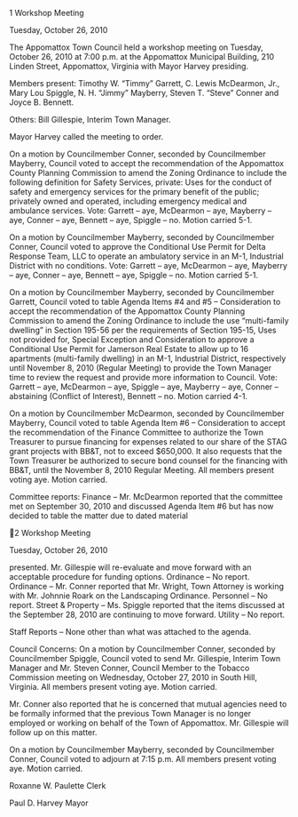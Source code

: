 1  Workshop Meeting

Tuesday, October 26, 2010

The Appomattox Town Council held a workshop meeting on Tuesday, October 26, 2010 at 7:00
p.m. at the Appomattox Municipal Building, 210 Linden Street, Appomattox, Virginia with
Mayor Harvey presiding.

Members present:  Timothy W. “Timmy” Garrett, C. Lewis McDearmon, Jr., Mary Lou Spiggle,
N. H. “Jimmy” Mayberry, Steven T. “Steve” Conner and Joyce B. Bennett.

Others:  Bill Gillespie, Interim Town Manager.

Mayor Harvey called the meeting to order.

On a motion by Councilmember Conner, seconded by Councilmember Mayberry, Council voted
to accept the recommendation of the Appomattox County Planning Commission to amend the
Zoning Ordinance to include the following definition for Safety Services, private:  Uses for the
conduct of safety and emergency services for the primary benefit of the public; privately owned
and operated, including emergency medical and ambulance services.
Vote:  Garrett – aye, McDearmon – aye, Mayberry – aye, Conner – aye, Bennett – aye, Spiggle –
no.  Motion carried 5-1.

On a motion by Councilmember Mayberry, seconded by Councilmember Conner, Council voted
to approve the Conditional Use Permit for Delta Response Team, LLC to operate an ambulatory
service in an M-1, Industrial District with no conditions.
Vote:  Garrett – aye, McDearmon – aye, Mayberry – aye, Conner – aye, Bennett – aye, Spiggle –
no.  Motion carried 5-1.

On a motion by Councilmember Mayberry, seconded by Councilmember Garrett, Council voted
to table Agenda Items #4 and #5 – Consideration to accept the recommendation of the
Appomattox County Planning Commission to amend the Zoning Ordinance to include the use
“multi-family dwelling” in Section 195-56 per the requirements of Section 195-15, Uses not
provided for, Special Exception and Consideration to approve a Conditional Use Permit for
Jamerson Real Estate to allow up to 16 apartments (multi-family dwelling) in an M-1, Industrial
District, respectively until November 8, 2010 (Regular Meeting) to provide the Town Manager
time to review the request and provide more information to Council.  Vote:  Garrett – aye,
McDearmon – aye, Spiggle – aye, Mayberry – aye, Conner – abstaining (Conflict of Interest),
Bennett – no.  Motion carried 4-1.

On a motion by Councilmember McDearmon, seconded by Councilmember Mayberry, Council
voted to table Agenda Item #6 – Consideration to accept the recommendation of the Finance
Committee to authorize the Town Treasurer to pursue financing for expenses related to our
share of the STAG grant projects with BB&T, not to exceed $650,000.  It also requests that the
Town Treasurer be authorized to secure bond counsel for the financing with BB&T, until the
November 8, 2010 Regular Meeting.  All members present voting aye.  Motion carried.

Committee reports:
Finance – Mr. McDearmon reported that the committee met on September 30, 2010 and
discussed Agenda Item #6 but has now decided to table the matter due to dated material

2  Workshop Meeting

Tuesday, October 26, 2010

presented.  Mr. Gillespie will re-evaluate and move forward with an acceptable procedure for
funding options.
Ordinance – No report.
Ordinance – Mr. Conner reported that Mr. Wright, Town Attorney is working with Mr. Johnnie
Roark on the Landscaping Ordinance.
Personnel – No report.
Street & Property – Ms. Spiggle reported that the items discussed at the September 28, 2010 are
continuing to move forward.
Utility – No report.

Staff Reports – None other than what was attached to the agenda.

Council Concerns:
On a motion by Councilmember Conner, seconded by Councilmember Spiggle, Council voted to
send Mr. Gillespie, Interim Town Manager and Mr. Steven Conner, Council Member to the
Tobacco Commission meeting on Wednesday, October 27, 2010 in South Hill, Virginia.  All
members present voting aye.  Motion carried.

Mr. Conner also reported that he is concerned that mutual agencies need to be formally informed
that the previous Town Manager is no longer employed or working on behalf of the Town of
Appomattox.  Mr. Gillespie will follow up on this matter.

On a motion by Councilmember Mayberry, seconded by Councilmember Conner, Council voted
to adjourn at 7:15 p.m.  All members present voting aye.  Motion carried.

Roxanne W. Paulette
Clerk

Paul D. Harvey
Mayor

